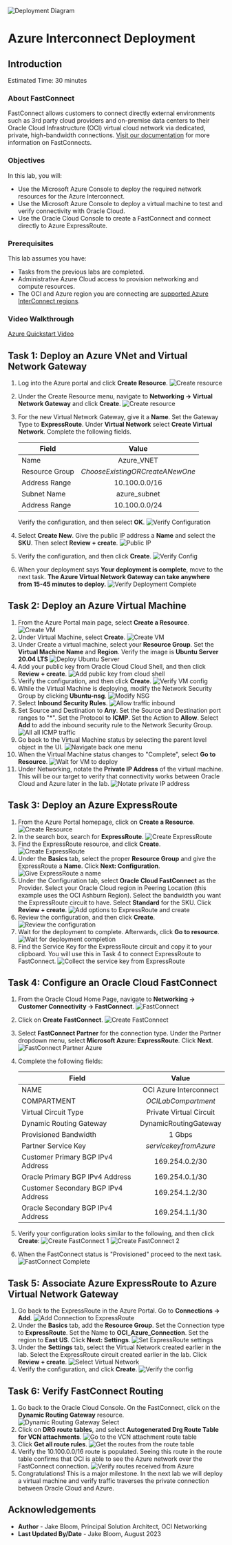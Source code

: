 ![Deployment Diagram](./././images_azure_interconnect/topology-interconnect.png)

# Azure Interconnect Deployment

## Introduction

Estimated Time: 30 minutes

### About FastConnect

FastConnect allows customers to connect directly external environments such as 3rd party cloud providers and on-premise data centers to their Oracle Cloud Infrastructure (OCI) virtual cloud network via dedicated, private, high-bandwidth connections. [Visit our documentation](https://docs.oracle.com/en-us/iaas/Content/Network/Tasks/Overview_of_VCNs_and_Subnets.htm) for more information on FastConnects.

### Objectives

In this lab, you will:

* Use the Microsoft Azure Console to deploy the required network resources for the Azure Interconnect.
* Use the Microsoft Azure Console to deploy a virtual machine to test and verify connectivity with Oracle Cloud.
* Use the Oracle Cloud Console to create a FastConnect and connect directly to Azure ExpressRoute.

### Prerequisites

This lab assumes you have:

* Tasks from the previous labs are completed.
* Administrative Azure Cloud access to provision networking and compute resources.
* The OCI and Azure region you are connecting are [supported Azure InterConnect regions](https://learn.microsoft.com/en-us/azure/virtual-machines/workloads/oracle/oracle-oci-overview#region-availability).

### Video Walkthrough

[Azure Quickstart Video](youtube:97dyUveTasQ:large)

## Task 1: Deploy an Azure VNet and Virtual Network Gateway

1. Log into the Azure portal and click **Create Resource**.
    ![Create resource](./././images_azure_interconnect/vnet-gw-1.png)
2. Under the Create Resource menu, navigate to **Networking -> Virtual Network Gateway** and click **Create**.
    ![Create resource](./././images_azure_interconnect/vnet-gw-2.png)
3. For the new Virtual Network Gateway, give it a **Name**. Set the Gateway Type to **ExpressRoute**. Under **Virtual Network** select **Create Virtual Network**. Complete the following fields.

    |                  **Field**              |    **Value**  |
    |----------------------------------------|:------------:|
    |Name |    Azure_VNET    |
    |Resource Group |  _ChooseExistingORCreateANewOne_    |
    |Address Range|    10.100.0.0/16    |
    |Subnet Name|  azure_subnet  |
    |Address Range|  10.100.0.0/24  |

    Verify the configuration, and then select **OK**.
    ![Verify Configuration](./././images_azure_interconnect/vnet-gw-3.png)
4. Select **Create New**. Give the public IP address a **Name** and select the **SKU**. Then select **Review + create**.
    ![Public IP](./././images_azure_interconnect/vnet-gw-4.png)
5. Verify the configuration, and then click **Create**.
    ![Verify Config](./././images_azure_interconnect/vnet-gw-5.png)
6. When your deployment says **Your deployment is complete**, move to the next task. **The Azure Virtual Network Gateway can take anywhere from 15-45 minutes to deploy.**
    ![Verify Deployment Complete](./././images_azure_interconnect/vnet-gw-6.png)

## Task 2: Deploy an Azure Virtual Machine

1. From the Azure Portal main page, select **Create a Resource**.
    ![Create VM](./././images_azure_interconnect/azure-vm-1.png)
2. Under Virtual Machine, select **Create**.
    ![Create VM](./././images_azure_interconnect/azure-vm-2.png)
3. Under Create a virtual machine, select your **Resource Group**. Set the **Virtual Machine Name** and **Region**. Verify the image is **Ubuntu Server 20.04 LTS**
    ![Deploy Ubuntu Server](./././images_azure_interconnect/azure-vm-3.png)
4. Add your public key from Oracle Cloud Cloud Shell, and then click **Review + create**.
    ![Add public key from cloud shell](./././images_azure_interconnect/azure-vm-4.png)
5. Verify the configuration, and then click **Create**.
    ![Verify VM config](./././images_azure_interconnect/azure-vm-5.png)
6. While the Virtual Machine is deploying, modify the Network Security Group by clicking **Ubuntu-nsg**.
    ![Modify NSG](./././images_azure_interconnect/azure-vm-6.png)
7. Select **Inbound Security Rules**.
    ![Allow traffic inbound](./././images_azure_interconnect/azure-vm-7.png)
8. Set Source and Destination to **Any**. Set the Source and Destination port ranges to "*". Set the Protocol to **ICMP**. Set the Action to **Allow**. Select **Add** to add the inbound security rule to the Network Security Group.
    ![All all ICMP traffic](./././images_azure_interconnect/azure-vm-8.png)
9. Go back to the Virtual Machine status by selecting the parent level object in the UI.
    ![Navigate back one menu](./././images_azure_interconnect/azure-vm-9.png)
10. When the Virtual Machine status changes to "Complete", select **Go to Resource**.
    ![Wait for VM to deploy](./././images_azure_interconnect/azure-vm-10.png)
11. Under Networking, notate the **Private IP Address** of the virtual machine. This will be our target to verify that connectivity works between Oracle Cloud and Azure later in the lab.
    ![Notate private IP address](./././images_azure_interconnect/azure-vm-11.png)

## Task 3: Deploy an Azure ExpressRoute

1. From the Azure Portal homepage, click on **Create a Resource**.
    ![Create Resource](./././images_azure_interconnect/expressroute-1.png)
2. In the search box, search for **ExpressRoute**.
    ![Create ExpressRoute](./././images_azure_interconnect/expressroute-2.png)
3. Find the ExpressRoute resource, and click **Create**.
    ![Create ExpressRoute](./././images_azure_interconnect/expressroute-3.png)
4. Under the **Basics** tab, select the proper **Resource Group** and give the ExpressRoute a **Name**. Click **Next: Configuration**.
    ![Give ExpressRoute a name](./././images_azure_interconnect/expressroute-4.png)
5. Under the Configuration tab, select **Oracle Cloud FastConnect** as the Provider. Select your Oracle Cloud region in Peering Location (this example uses the OCI Ashburn Region). Select the bandwidth you want the ExpressRoute circuit to have. Select **Standard** for the SKU. Click **Review + create**.
    ![Add options to ExpressRoute and create](./././images_azure_interconnect/expressroute-5.png)
6. Review the configuration, and then click **Create**.
    ![Review the configuration](./././images_azure_interconnect/expressroute-6.png)
7. Wait for the deployment to complete. Afterwards, click **Go to resource**.
    ![Wait for deployment completion](./././images_azure_interconnect/expressroute-7.png)
8. Find the Service Key for the ExpressRoute circuit and copy it to your clipboard. You will use this in Task 4 to connect ExpressRoute to FastConnect.
    ![Collect the service key from ExpressRoute](./././images_azure_interconnect/expressroute-8.png)

## Task 4: Configure an Oracle Cloud FastConnect

1. From the Oracle Cloud Home Page, navigate to **Networking -> Customer Connectivity -> FastConnect**.
    ![FastConnect](./././images_azure_interconnect/fastconnect-1.png)
2. Click on **Create FastConnect**.
    ![Create FastConnect](./././images_azure_interconnect/fastconnect-2.png)
3. Select **FastConnect Partner** for the connection type. Under the Partner dropdown menu, select **Microsoft Azure: ExpressRoute**. Click **Next**.
    ![FastConnect Partner Azure](./././images_azure_interconnect/fastconnect-3.png)
4. Complete the following fields:

    |                  **Field**              |    **Value**  |
    |----------------------------------------|:------------:|
    |NAME |    OCI Azure Interconnect    |
    |COMPARTMENT |  _OCILabCompartment_    |
    |Virtual Circuit Type|    Private Virtual Circuit    |
    |Dynamic Routing Gateway|  DynamicRoutingGateway  |
    |Provisioned Bandwidth|    1 Gbps    |
    |Partner Service Key|    _servicekeyfromAzure_    |
    |Customer Primary BGP IPv4 Address|    169.254.0.2/30    |
    |Oracle Primary BGP IPv4 Address|    169.254.0.1/30    |
    |Customer Secondary BGP IPv4 Address|    169.254.1.2/30    |
    |Oracle Secondary BGP IPv4 Address|    169.254.1.1/30   |

5. Verify your configuration looks similar to the following, and then click **Create**:
    ![Create FastConnect 1](./././images_azure_interconnect/fastconnect-4.png)
    ![Create FastConnect 2](./././images_azure_interconnect/fastconnect-5.png)
6. When the FastConnect status is "Provisioned" proceed to the next task.
    ![FastConnect Complete](./././images_azure_interconnect/fastconnect-6.png)

## Task 5: Associate Azure ExpressRoute to Azure Virtual Network Gateway

1. Go back to the ExpressRoute in the Azure Portal. Go to **Connections -> Add**.
    ![Add Connection to ExpressRoute](./././images_azure_interconnect/expressroute-9.png)
2. Under the **Basics** tab, add the **Resource Group**. Set the Connection type to **ExpressRoute**. Set the Name to **OCI\_Azure_Connection**. Set the region to **East US**. Click **Next: Settings**.
    ![Set ExpressRoute settings](./././images_azure_interconnect/expressroute-10.png)
3. Under the **Settings** tab, select the Virtual Network created earlier in the lab. Select the ExpressRoute circuit created earlier in the lab. Click **Review + create**.
    ![Select Virtual Network](./././images_azure_interconnect/expressroute-11.png)
4. Verify the configuration, and click **Create**.
    ![Verify the config](./././images_azure_interconnect/expressroute-12.png)

## Task 6: Verify FastConnect Routing

1. Go back to the Oracle Cloud Console. On the FastConnect, click on the **Dynamic Routing Gateway** resource.
    ![Dynamic Routing Gateway Select](./././images_azure_interconnect/fastconnect-7.png)
2. Click on **DRG route tables**, and select **Autogenerated Drg Route Table for VCN attachments**.
    ![Go to the VCN attachment route table](./././images_azure_interconnect/fastconnect-8.png)
3. Click **Get all route rules**.
    ![Get the routes from the route table](./././images_azure_interconnect/fastconnect-9.png)
4. Verify the 10.100.0.0/16 route is populated. Seeing this route in the route table confirms that OCI is able to see the Azure network over the FastConnect connection.
    ![Verify routes received from Azure](./././images_azure_interconnect/fastconnect-10.png)
5. Congratulations! This is a major milestone. In the next lab we will deploy a virtual machine and verify traffic traverses the private connection between Oracle Cloud and Azure.

## Acknowledgements

* **Author** - Jake Bloom, Principal Solution Architect, OCI Networking
* **Last Updated By/Date** - Jake Bloom, August 2023
